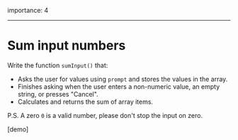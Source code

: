 importance: 4

---

# Sum input numbers

Write the function `sumInput()` that:

- Asks the user for values using `prompt` and stores the values in the array.
- Finishes asking when the user enters a non-numeric value, an empty string, or presses "Cancel".
- Calculates and returns the sum of array items.

P.S. A zero `0` is a valid number, please don't stop the input on zero.

[demo]  
